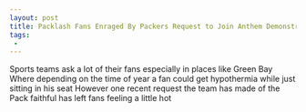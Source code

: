 ```yaml
---
layout: post
title: Packlash Fans Enraged By Packers Request to Join Anthem Demonstration Let Team Know They Want No Part of It
tags:
 -
---
```

Sports teams ask a lot of their fans especially in places like Green Bay Where depending on the time of year a fan could get hypothermia while just sitting in his seat However one recent request the team has made of the Pack faithful has left fans feeling a little hot
